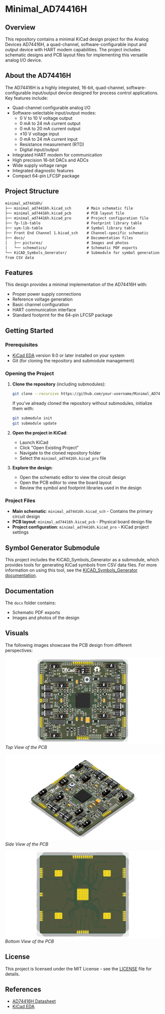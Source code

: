 # Minimal_AD74416H

## Overview

This repository contains a minimal KiCad design project for the Analog Devices AD74416H, a quad-channel, software-configurable input and output device with HART modem capabilities. The project includes schematic designs and PCB layout files for implementing this versatile analog I/O device.

## About the AD74416H

The AD74416H is a highly integrated, 16-bit, quad-channel, software-configurable input/output device designed for process control applications. Key features include:

- Quad-channel configurable analog I/O
- Software-selectable input/output modes:
  - 0 V to 10 V voltage output
  - 0 mA to 24 mA current output
  - 0 mA to 20 mA current output
  - ±10 V voltage input
  - 0 mA to 24 mA current input
  - Resistance measurement (RTD)
  - Digital input/output
- Integrated HART modem for communication
- High precision 16-bit DACs and ADCs
- Wide supply voltage range
- Integrated diagnostic features
- Compact 64-pin LFCSP package

## Project Structure

```
minimal_ad74416h/
├── minimal_ad74416h.kicad_sch       # Main schematic file
├── minimal_ad74416h.kicad_pcb       # PCB layout file
├── minimal_ad74416h.kicad_pro       # Project configuration file
├── fp-lib-table                     # Footprint library table
├── sym-lib-table                    # Symbol library table
├── Front End Channel 1.kicad_sch    # Channel-specific schematic
├── docs/                            # Documentation files
│   ├── pictures/                    # Images and photos
│   └── schematics/                  # Schematic PDF exports
└── KiCAD_Symbols_Generator/         # Submodule for symbol generation from CSV data
```

## Features

This design provides a minimal implementation of the AD74416H with:

- Proper power supply connections
- Reference voltage generation
- Basic channel configuration
- HART communication interface
- Standard footprint for the 64-pin LFCSP package

## Getting Started

### Prerequisites

- [KiCad EDA](https://www.kicad.org/) version 9.0 or later installed on your system
- Git (for cloning the repository and submodule management)

### Opening the Project

1. **Clone the repository** (including submodules):
   ```bash
   git clone --recursive https://github.com/your-username/Minimal_AD74416H.git
   ```
   
   If you've already cloned the repository without submodules, initialize them with:
   ```bash
   git submodule init
   git submodule update
   ```

2. **Open the project in KiCad**:
   - Launch KiCad
   - Click "Open Existing Project"
   - Navigate to the cloned repository folder
   - Select the `minimal_ad74416h.kicad_pro` file

3. **Explore the design**:
   - Open the schematic editor to view the circuit design
   - Open the PCB editor to view the board layout
   - Review the symbol and footprint libraries used in the design

### Project Files

- **Main schematic**: `minimal_ad74416h.kicad_sch` - Contains the primary circuit design
- **PCB layout**: `minimal_ad74416h.kicad_pcb` - Physical board design file
- **Project configuration**: `minimal_ad74416h.kicad_pro` - KiCad project settings

## Symbol Generator Submodule

This project includes the KiCAD_Symbols_Generator as a submodule, which provides tools for generating KiCad symbols from CSV data files. For more information on using this tool, see the [KiCAD_Symbols_Generator documentation](minimal_ad74416h/KiCAD_Symbols_Generator/README.md).

## Documentation

The `docs` folder contains:
- Schematic PDF exports
- Images and photos of the design

## Visuals

The following images showcase the PCB design from different perspectives:

![Top View](minimal_ad74416h/docs/pictures/2_minimal_ad74416h_top.png)
*Top View of the PCB*

![Side View](minimal_ad74416h/docs/pictures/1_minimal_ad74416h_side.png)
*Side View of the PCB*

![Bottom View](minimal_ad74416h/docs/pictures/3_minimal_ad74416h_bottom.png)
*Bottom View of the PCB*

## License

This project is licensed under the MIT License - see the [LICENSE](LICENSE) file for details.

## References

- [AD74416H Datasheet](https://www.analog.com/media/en/technical-documentation/data-sheets/ad74416h.pdf)
- [KiCad EDA](https://www.kicad.org/)
